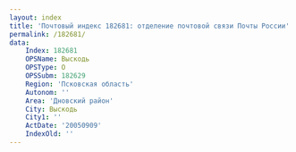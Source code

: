 ```yaml
---
layout: index
title: 'Почтовый индекс 182681: отделение почтовой связи Почты России'
permalink: /182681/
data:
    Index: 182681
    OPSName: Выскодь
    OPSType: О
    OPSSubm: 182629
    Region: 'Псковская область'
    Autonom: ''
    Area: 'Дновский район'
    City: Выскодь
    City1: ''
    ActDate: '20050909'
    IndexOld: ''
---
```


